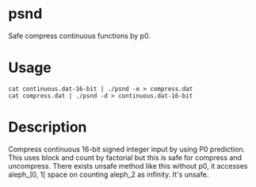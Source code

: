 # psnd
Safe compress continuous functions by p0.

# Usage
    cat continuous.dat-16-bit | ./psnd -e > compress.dat
    cat compress.dat | ./psnd -d > continuous.dat-16-bit

# Description
Compress continuous 16-bit signed integer input by using P0 prediction. This uses block and count by factorial but this is safe for compress and uncompress.
There exists unsafe method like this without p0, it accesses aleph_\]0, 1\[ space on counting aleph_2 as infinity. It's unsafe.
